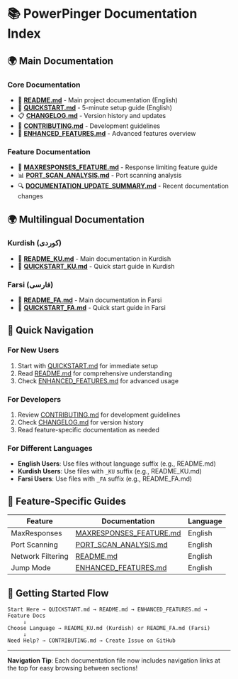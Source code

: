 # 📚 PowerPinger Documentation Index

## 🌍 Main Documentation

### Core Documentation
- 📖 **[README.md](README.md)** - Main project documentation (English)
- 🚀 **[QUICKSTART.md](QUICKSTART.md)** - 5-minute setup guide (English)
- 📋 **[CHANGELOG.md](CHANGELOG.md)** - Version history and updates
- 🤝 **[CONTRIBUTING.md](CONTRIBUTING.md)** - Development guidelines
- 🔧 **[ENHANCED_FEATURES.md](ENHANCED_FEATURES.md)** - Advanced features overview

### Feature Documentation
- 🎯 **[MAXRESPONSES_FEATURE.md](MAXRESPONSES_FEATURE.md)** - Response limiting feature guide
- 📊 **[PORT_SCAN_ANALYSIS.md](PORT_SCAN_ANALYSIS.md)** - Port scanning analysis
- 🔍 **[DOCUMENTATION_UPDATE_SUMMARY.md](DOCUMENTATION_UPDATE_SUMMARY.md)** - Recent documentation changes

## 🌍 Multilingual Documentation

### Kurdish (کوردی)
- 📖 **[README_KU.md](README_KU.md)** - Main documentation in Kurdish
- 🚀 **[QUICKSTART_KU.md](QUICKSTART_KU.md)** - Quick start guide in Kurdish

### Farsi (فارسی)
- 📖 **[README_FA.md](README_FA.md)** - Main documentation in Farsi
- 🚀 **[QUICKSTART_FA.md](QUICKSTART_FA.md)** - Quick start guide in Farsi

## 🎯 Quick Navigation

### For New Users
1. Start with [QUICKSTART.md](QUICKSTART.md) for immediate setup
2. Read [README.md](README.md) for comprehensive understanding
3. Check [ENHANCED_FEATURES.md](ENHANCED_FEATURES.md) for advanced usage

### For Developers
1. Review [CONTRIBUTING.md](CONTRIBUTING.md) for development guidelines
2. Check [CHANGELOG.md](CHANGELOG.md) for version history
3. Read feature-specific documentation as needed

### For Different Languages
- **English Users**: Use files without language suffix (e.g., README.md)
- **Kurdish Users**: Use files with `_KU` suffix (e.g., README_KU.md)
- **Farsi Users**: Use files with `_FA` suffix (e.g., README_FA.md)

## 🔧 Feature-Specific Guides

| Feature | Documentation | Language |
|---------|---------------|----------|
| MaxResponses | [MAXRESPONSES_FEATURE.md](MAXRESPONSES_FEATURE.md) | English |
| Port Scanning | [PORT_SCAN_ANALYSIS.md](PORT_SCAN_ANALYSIS.md) | English |
| Network Filtering | [README.md](README.md#-network-filtering-pattern-detection) | English |
| Jump Mode | [ENHANCED_FEATURES.md](ENHANCED_FEATURES.md) | English |

## 🚀 Getting Started Flow

```
Start Here → QUICKSTART.md → README.md → ENHANCED_FEATURES.md → Feature Docs
     ↓
Choose Language → README_KU.md (Kurdish) or README_FA.md (Farsi)
     ↓
Need Help? → CONTRIBUTING.md → Create Issue on GitHub
```

---

**Navigation Tip**: Each documentation file now includes navigation links at the top for easy browsing between sections!
